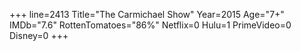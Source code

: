 +++
line=2413
Title="The Carmichael Show"
Year=2015
Age="7+"
IMDb="7.6"
RottenTomatoes="86%"
Netflix=0
Hulu=1
PrimeVideo=0
Disney=0
+++


